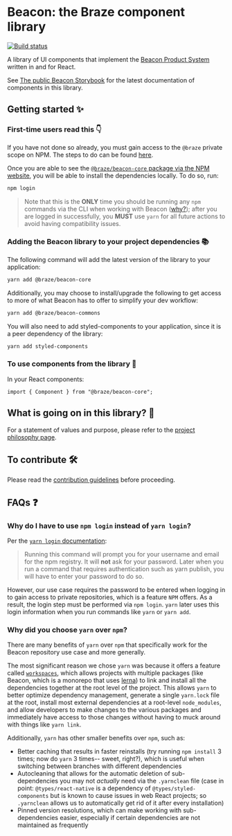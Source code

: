 # Beacon: the Braze component library

[![Build status](https://badge.buildkite.com/f5c8f03f23bd44c4122f4f754f1db91b75471ab7f2e280bd50.svg)](https://buildkite.com/braze/branch-beacon)

A library of UI components that implement the [Beacon Product System](https://confluence.braze.com/display/DASHINFRA/Beacon+Product+System) written in and for React.

See [The public Beacon Storybook](https://beacon-storybook.braze.com) for the latest documentation of components in this library.

## Getting started ✨

### First-time users read this 👇

If you have not done so already, you must gain access to the `@braze` private scope on NPM. The steps to do can be found [here](https://confluence.braze.com/display/DASHINFRA/NPM+at+Braze).

Once you are able to see the [`@braze/beacon-core` package via the NPM website](https://www.npmjs.com/package/@braze/beacon-core), you will be able to install the dependencies locally. To do so, run:

```bash
npm login
```

> Note that this is the **ONLY** time you should be running any `npm` commands via the CLI when working with Beacon ([why?](#why-do-i-have-to-use-npm-login-instead-of-yarn-login)); after you are logged in successfully, you **MUST** use `yarn` for all future actions to avoid having compatibility issues.

### Adding the Beacon library to your project dependencies 📚

The following command will add the latest version of the library to your application:

```bash
yarn add @braze/beacon-core
```

Additionally, you may choose to install/upgrade the following to get access to more of what Beacon has to offer to simplify your dev workflow:

```bash
yarn add @braze/beacon-commons
```

You will also need to add styled-components to your application, since it is a peer dependency of the library:

```bash
yarn add styled-components
```

### To use components from the library 🚀

In your React components:

```tsx
import { Component } from "@braze/beacon-core";
```

## What is going on in this library? 🤔

For a statement of values and purpose, please refer to the [project philosophy page](PHILOSOPHY.md).

## To contribute 🛠

Please read the [contribution guidelines](https://beacon-storybook.braze.com/?path=/story/welcome-contributing-overview--page) before proceeding.

## FAQs ❓

### Why do I have to use `npm login` instead of `yarn login`?

Per the [`yarn login` documentation](https://classic.yarnpkg.com/en/docs/cli/login/):

> Running this command will prompt you for your username and email for the npm registry. It will **not** ask for your password. Later when you run a command that requires authentication such as yarn publish, you will have to enter your password to do so.

However, our use case requires the password to be entered when logging in to gain access to private repositories, which is a feature `NPM` offers. As a result, the login step must be performed via `npm login`. `yarn` later uses this login information when you run commands like `yarn` or `yarn add`.

### Why did you choose `yarn` over `npm`?

There are many benefits of `yarn` over `npm` that specifically work for the Beacon repository use case and more generally.

The most significant reason we chose `yarn` was because it offers a feature called [`workspaces`](https://classic.yarnpkg.com/en/docs/workspaces/), which allows projects with multiple packages (like Beacon, which is a monorepo that uses [lerna](https://github.com/lerna/lerna)) to link and install all the dependencies together at the root level of the project. This allows `yarn` to better optimize dependency management, generate a single `yarn.lock` file at the root, install most external dependencies at a root-level `node_modules`, and allow developers to make changes to the various packages and immediately have access to those changes without having to muck around with things like `yarn link`.

Additionally, `yarn` has other smaller benefits over `npm`, such as:

- Better caching that results in faster reinstalls (try running `npm install` 3 times; now do `yarn` 3 times-- sweet, right?), which is useful when switching between branches with different dependencies
- Autocleaning that allows for the automatic deletion of sub-dependencies you may not _actually_ need via the `.yarnclean` file (case in point: `@types/react-native` is a dependency of `@types/styled-components` but is known to cause issues in web React projects; so `.yarnclean` allows us to automatically get rid of it after every installation)
- Pinned version resolutions, which can make working with sub-dependencies easier, especially if certain dependencies are not maintained as frequently
